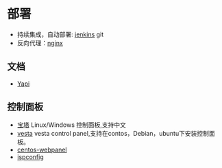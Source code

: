 # 部署

* 持续集成，自动部署: [jenkins](https://jenkins.io/) git
* 反向代理：[nginx](http://nginx.org/)

## 文档

* [Yapi](https://yapi.ymfe.org/documents/index.html)

## 控制面板

* [宝塔](https://www.bt.cn)  Linux/Windows 控制面板,支持中文
* [vesta](http://www.vestacp.com/) vesta control panel,支持在contos，Debian，ubuntu下安装控制面板。
* [centos-webpanel](http://centos-webpanel.com/)
* [ispconfig](https://www.ispconfig.org/ispconfig/)